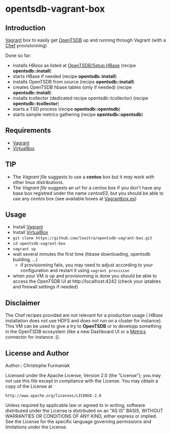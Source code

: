 opentsdb-vagrant-box
====================

## Introduction

[Vagrant](http://vagrantup.com/) box to easily get [OpenTSDB](http://opentsdb.net/ "OpenTSDB") up and running through Vagrant (with a [Chef](http://wiki.opscode.com/display/chef/Home) provisionning)

Done so far:
* installs  *HBase* as listed at [OpenTSDB/Setup HBase](http://opentsdb.net/setup-hbase.html) (recipe **opentsdb::install**)
* starts HBase if needed (recipe **opentsdb::install**)
* installs OpenTSDB from source (recipe **opentsdb::install**)
* creates OpenTSDB hbase tables (only if needed) (recipe **opentsdb::install**)
* installs tcollector (dedicated recipe opentsdb::tcollector) (recipe **opentsdb::tcollector**)
* starts a TSD process (recipe **opentsdb::opentsdb**)
* starts sample metrics gathering (recipe **opentsdb::opentsdb**)

## Requirements

* [Vagrant](http://vagrantup.com/)
* [VirtualBox](https://www.virtualbox.org/)


## TIP

* The *Vagrant file* suggests to use a **centos** box but it *may* work with other linux distributions.
* The *Vagrant file* suggests an url for a centos box if you don't have any base box registred under the name *centos63*, but you should be able to use any *centos* box (see available boxes at [Vagrantbox.es](http://www.vagrantbox.es/))

## Usage

* Install [Vagrant](http://vagrantup.com/)
* Install [VirtualBox](https://www.virtualbox.org/)
* `git clone https://github.com/looztra/opentsdb-vagrant-box.git`
* `cd opentsdb-vagrant-box`
* `vagrant up`
* wait several minutes the first time (hbase downloading, opentsdb building, ...)
	* if provisionning fails, you may need to adjust according to your configuration and restart it using `vagrant provision`
* when your VM is up and provisionning is done you should be able to access the OpenTSDB UI at http://localhost:4242 (check your iptables and firewall settings if needed)

## Disclaimer

The Chef recipes provided are not relevant for a production usage ( _HBase_ installation does not use HDFS and does not run on a cluster for instance). This VM can be used to give a try to **OpenTSDB** or to developp something in the OpenTSDB ecosystem (like a new Dashboard UI or a [Metrics](http://metrics.codahale.com/) connector for instance :]).


## License and Author

Author:: Christophe Furmaniak

Licensed under the Apache License, Version 2.0 (the "License");
you may not use this file except in compliance with the License.
You may obtain a copy of the License at

    http://www.apache.org/licenses/LICENSE-2.0

Unless required by applicable law or agreed to in writing, software
distributed under the License is distributed on an "AS IS" BASIS,
WITHOUT WARRANTIES OR CONDITIONS OF ANY KIND, either express or implied.
See the License for the specific language governing permissions and
limitations under the License.